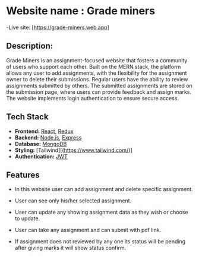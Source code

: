 



  # Website name : Grade miners

-Live site: [https://grade-miners.web.app]


## Description:

Grade Miners is an assignment-focused website that fosters a community of users who support each other. Built on the MERN stack, the platform allows any user to add assignments, with the flexibility for the assignment owner to delete their submissions. Regular users have the ability to review assignments submitted by others. The submitted assignments are stored on the submission page, where users can provide feedback and assign marks. The website implements login authentication to ensure secure access.

## Tech Stack
- **Frontend:** [React](https://reactjs.org/), [Redux](https://redux.js.org/)
- **Backend:** [Node.js](https://nodejs.org/), [Express](https://expressjs.com/)
- **Database:** [MongoDB](https://www.mongodb.com/)
- **Styling:** [Tailwind][(https://www.tailwind.com/)]
- **Authentication:** [JWT](https://jwt.io/)

## Features
- In this website user can add assignment and delete specific assignment.

- User can see only his/her selected assignment.

- User can update any showing assignment data as they wish or choose to update.

- User can take any assignment and can submit with pdf link.

- If assignment does not reviewed by any one its status will be pending after
  giving marks it will show status confirm.
